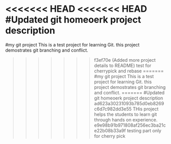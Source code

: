 <<<<<<< HEAD
<<<<<<< HEAD
#Updated git homeoerk project description
=======
#my git project
This is a test project for learning Git.
this project demostrates git branching and conflict.
>>>>>>> f3ef70e (Added more project details to README)
test for cherrypick and rebase
=======
#my git project
This is a test project for learning Git.
this project demostrates git branching and conflict.
=======
#Updated git homeoerk project description
>>>>>>> ad623a30231093b785d0eb8269c6d7c982dd3e55
THis project helps the students to learn git through hands on experience.
>>>>>>> e9e98b91b971808af256ec3ba21ce22b08b33a9f
testing part only for cherry pick